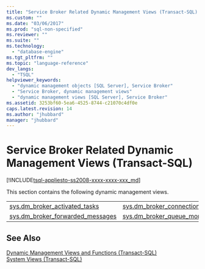 ```yaml
---
title: "Service Broker Related Dynamic Management Views (Transact-SQL) | Microsoft Docs"
ms.custom: ""
ms.date: "03/06/2017"
ms.prod: "sql-non-specified"
ms.reviewer: ""
ms.suite: ""
ms.technology: 
  - "database-engine"
ms.tgt_pltfrm: ""
ms.topic: "language-reference"
dev_langs: 
  - "TSQL"
helpviewer_keywords: 
  - "dynamic management objects [SQL Server], Service Broker"
  - "Service Broker, dynamic management views"
  - "dynamic management views [SQL Server], Service Broker"
ms.assetid: 3253bf60-5ea6-4525-8744-c21070c4df0e
caps.latest.revision: 14
ms.author: "jhubbard"
manager: "jhubbard"
---
```

# Service Broker Related Dynamic Management Views (Transact-SQL)
[!INCLUDE[tsql-appliesto-ss2008-xxxx-xxxx-xxx_md](../../../a9retired/includes/tsql-appliesto-ss2008-xxxx-xxxx-xxx-md.md)]

  This section contains the following dynamic management views.  
  
|||  
|-|-|  
|[sys.dm_broker_activated_tasks](../../../relational-databases/reference/system-dynamic-management-views/sys.dm-broker-activated-tasks-transact-sql.md)|[sys.dm_broker_connections](../../../relational-databases/reference/system-dynamic-management-views/sys.dm-broker-connections-transact-sql.md)|  
|[sys.dm_broker_forwarded_messages](../../../relational-databases/reference/system-dynamic-management-views/sys.dm-broker-forwarded-messages-transact-sql.md)|[sys.dm_broker_queue_monitors](../../../relational-databases/reference/system-dynamic-management-views/sys.dm-broker-queue-monitors-transact-sql.md)|  
  
## See Also  
 [Dynamic Management Views and Functions &#40;Transact-SQL&#41;](../Topic/Dynamic%20Management%20Views%20and%20Functions%20\(Transact-SQL\).md)   
 [System Views &#40;Transact-SQL&#41;](../../../a9retired/system-views-transact-sql.md)  
  
  